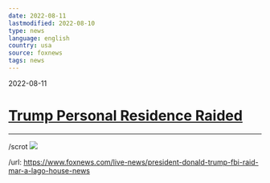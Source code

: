 ```yaml
---
date: 2022-08-11
lastmodified: 2022-08-10
type: news
language: english
country: usa
source: foxnews
tags: news
---
```


2022-08-11

# [Trump Personal Residence Raided](Trump%20Personal%20Residence%20Raided.md)

---

/scrot
![](https://i.imgur.com/fbQW3u0.png)

/url: https://www.foxnews.com/live-news/president-donald-trump-fbi-raid-mar-a-lago-house-news
